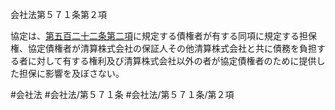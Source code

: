 会社法第５７１条第２項

協定は、[第五百二十二条第二項](会社法＿＿＿＿第５２２条第２項)に規定する債権者が有する同項に規定する担保権、協定債権者が清算株式会社の保証人その他清算株式会社と共に債務を負担する者に対して有する権利及び清算株式会社以外の者が協定債権者のために提供した担保に影響を及ぼさない。

#会社法
#会社法/第５７１条
#会社法/第５７１条/第２項

